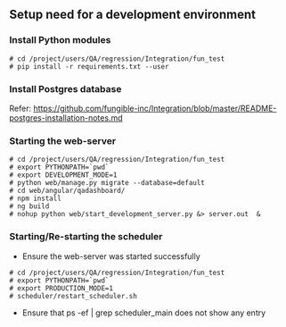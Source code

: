## Setup need for a development environment

### Install Python modules
```
# cd /project/users/QA/regression/Integration/fun_test
# pip install -r requirements.txt --user
```


### Install Postgres database
Refer: https://github.com/fungible-inc/Integration/blob/master/README-postgres-installation-notes.md


### Starting the web-server
~~~~
# cd /project/users/QA/regression/Integration/fun_test
# export PYTHONPATH=`pwd`
# export DEVELOPMENT_MODE=1
# python web/manage.py migrate --database=default
# cd web/angular/qadashboard/
# npm install
# ng build
# nohup python web/start_development_server.py &> server.out  &
~~~~

### Starting/Re-starting the scheduler
- Ensure the web-server was started successfully
~~~~
# cd /project/users/QA/regression/Integration/fun_test
# export PYTHONPATH=`pwd`
# export PRODUCTION_MODE=1
# scheduler/restart_scheduler.sh
~~~~
- Ensure that ps -ef | grep scheduler_main does not show any entry
